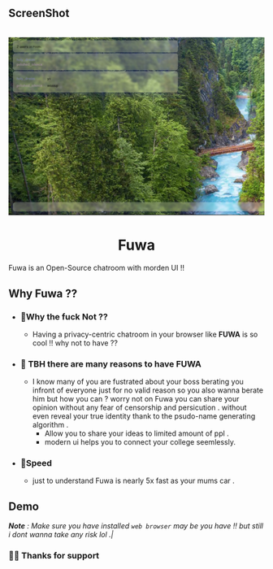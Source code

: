 ## ScreenShot
<p align="center" >
    <br>
    <img src="/Fuwa.png" width="550">

<br>
</p>
<h1 align="center" >Fuwa</h1>

Fuwa is an Open-Source chatroom with morden UI !!

## Why Fuwa ??

- ### 🎋Why the fuck Not ??

  - Having a privacy-centric chatroom in your browser like **FUWA** is so cool !! why not to have  ??

- ### 🎃 TBH there are many reasons to have FUWA

  - I know many of you are fustrated about your boss berating you infront of everyone just for no valid reason so you also wanna berate him but how you can ? worry not on Fuwa you can share your opinion without any fear of censorship and persicution . without even reveal your true identity thank to the psudo-name generating algorithm .
    - Allow you to share your ideas to limited amount of ppl .
    - modern ui helps you to connect your college seemlessly.

- ### 🚀Speed

  - just to understand Fuwa is nearly 5x fast as your mums car  .

## Demo


_**Note** : Make sure you have installed `web browser` may be you have !! but still i dont wanna take any risk lol .|_

### 🐱‍👤 Thanks for support

